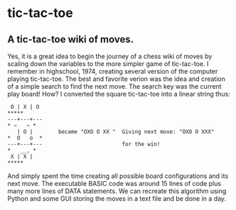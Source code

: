 # tic-tac-toe
## A tic-tac-toe wiki of moves.

Yes, it is a great idea to begin the journey of a chess wiki of moves by scaling down the variables to the more simpler game of tic-tac-toe.
I remember in highschool, 1974, creating several version of the computer playing tic-tac-toe.  The best and favorite verion was the idea and creation of a simple search to find the next move.  The search key was the current play board! How?
I converted the square tic-tac-toe into a linear string thus:

     O | X | O                                                                    *****
    ---+---+---                                                                 * ~   ~ *
       | O |        became "OXO O XX "  Giving next move: "OXO O XXX"          *  O   o  *
    ---+---+---                         for the win!                            *   __, * 
     X | X |                                                                      *****
 
 
 And simply spent the time creating all possible board configurations and its next move.  The executable BASIC code was around 15 lines of code plus many more lines of DATA statements.  We can recreate this algorithm using Python and some GUI storing the moves in a text file and be done in a day.
